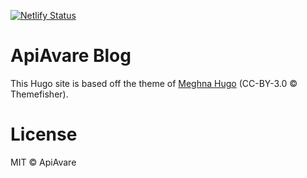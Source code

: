 [![Netlify Status](https://api.netlify.com/api/v1/badges/7ccfc8c5-10bd-43d8-9428-36e681d692a5/deploy-status)](https://app.netlify.com/sites/avare-blog/deploys)

# ApiAvare Blog

This Hugo site is based off the theme of [Meghna Hugo](https://github.com/themefisher/meghna-hugo) (CC-BY-3.0 © Themefisher).


# License

MIT © ApiAvare